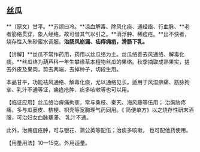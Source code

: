 ## 丝瓜

**〔原文〕甘平。**苏颂曰冷。**凉血解毒、除风化痰、通经络、行血脉、**老者筋络贯穿，象人经络，故可借其气以引之。**消浮肿、稀痘疮。**出不快者，烧存性入朱砂蜜水调服。**治肠风崩漏、疝痔痈疽，滑肠下乳。**

【讲解】**丝瓜不常作药用，药用以丝瓜络为主。丝瓜络善去风通络、解毒化痰。**丝瓜络为葫芦科一年生攀缘草本檀物丝瓜的果络。秋季摘取成熟果实，搓去外皮及果肉，剪去两端，去掉种子，切段生用。

本品甘平，功能袪风通络、解毒化痰，尤以通络见长。适用于风湿痹痛、筋脉拘挛、乳汁不通等证，痈疽疮肿、痰多咳嗽等也可以用。

【临证应用】丝瓜络治痹痛拘挛，常与桑枝、秦艽、海风藤等伍用； 治胸胁疼痛，多与瓜蒌皮、桔梗、枳壳等宽胸理气药同用。《 简便单方》以之烧存性研末酒服，可治妇女血脉壅滞、 乳汁不通。

此外，治痈疽疮肿，可与银花、蒲公英等配伍；治痰多咳嗽， 也可配他药使用。

【用量用法】10—15克。外用适量。
